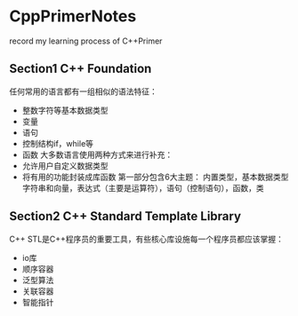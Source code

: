 # CppPrimerNotes
record my learning process of C++Primer

## Section1 C++ Foundation
任何常用的语言都有一组相似的语法特征：
- 整数字符等基本数据类型
- 变量
- 语句
- 控制结构if，while等
- 函数
大多数语言使用两种方式来进行补充：
- 允许用户自定义数据类型
- 将有用的功能封装成库函数
第一部分包含6大主题：
内置类型，基本数据类型字符串和向量，表达式（主要是运算符），语句（控制语句），函数，类

## Section2 C++ Standard Template Library
C++ STL是C++程序员的重要工具，有些核心库设施每一个程序员都应该掌握：
- io库
- 顺序容器
- 泛型算法
- 关联容器
- 智能指针
